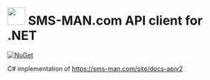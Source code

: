 # <img src="https://user-images.githubusercontent.com/3116731/182312979-10824e41-4d89-4c01-9815-2b1d5173ca82.jpg" width=40 /> SMS-MAN.com API client for .NET
[![NuGet](https://img.shields.io/nuget/v/SmsMan)](https://www.nuget.org/packages/SmsMan/)

C# implementation of https://sms-man.com/site/docs-apiv2
